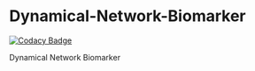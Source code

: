 # Dynamical-Network-Biomarker

[![Codacy Badge](https://api.codacy.com/project/badge/Grade/8d4e8de5a03e4f8ebbce971c6614c3b7)](https://app.codacy.com/gh/lllvcs/Dynamical-Network-Biomarker?utm_source=github.com&utm_medium=referral&utm_content=lllvcs/Dynamical-Network-Biomarker&utm_campaign=Badge_Grade_Settings)

Dynamical Network Biomarker
